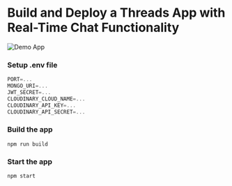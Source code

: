 # Build and Deploy a Threads App with Real-Time Chat Functionality

![Demo App](https://i.ibb.co/BnGdh10/Group-62.png)





### Setup .env file

```js
PORT=...
MONGO_URI=...
JWT_SECRET=...
CLOUDINARY_CLOUD_NAME=...
CLOUDINARY_API_KEY=...
CLOUDINARY_API_SECRET=...
```

### Build the app

```shell
npm run build
```

### Start the app

```shell
npm start
```
